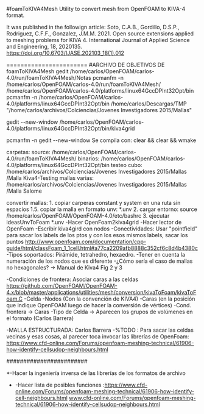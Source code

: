 #foamToKIVA4Mesh
Utility to convert mesh from OpenFOAM to KIVA-4 format.

It was published in the followign article:
Soto, C.A.B., Gordillo, D.S.P., Rodriguez, C.F.F., Gonzalez, J.M.M. 2021. Open source extensions applied to meshing problems for KIVA 4. International Journal of Applied Science and Engineering, 18, 2020135. https://doi.org/10.6703/IJASE.202103_18(1).012

=======================
#ARCHIVO DE OBJETIVOS DE foamToKIVA4Mesh
gedit /home/carlos/OpenFOAM/carlos-4.0/run/foamToKIVA4Mesh/Notas
pcmanfm -n /home/carlos/OpenFOAM/carlos-4.0/run/foamToKIVA4Mesh/ /home/carlos/OpenFOAM/carlos-4.0/platforms/linux64GccDPInt32Opt/bin
pcmanfm -n /home/carlos/OpenFOAM/carlos-4.0/platforms/linux64GccDPInt32Opt/bin /home/carlos/Descargas/TMP "/home/carlos/archivos/Colciencias/Jovenes Investigadores 2015/Mallas"


gedit --new-window /home/carlos/OpenFOAM/carlos-4.0/platforms/linux64GccDPInt32Opt/bin/kiva4grid





pcmanfm -n
gedit --new-window
Se compila con:    clear && clear && wmake 


carpetas: 
 source:       /home/carlos/OpenFOAM/carlos-4.0/run/foamToKIVA4Mesh/
 binarios:    /home/carlos/OpenFOAM/carlos-4.0/platforms/linux64GccDPInt32Opt/bin
 testeo cubo:  /home/carlos/archivos/Colciencias/Jovenes Investigadores 2015/Mallas /Malla Kiva4-Testing
 mallas varias: /home/carlos/archivos/Colciencias/Jovenes Investigadores 2015/Mallas /Malla Salome

convertir mallas:
     1. copiar carperas constant y system en una ruta sin espacios
     1.5. copiar la malla en formato unv:  *.unv 
     2. cargar entorno: source /home/carlos/OpenFOAM/OpenFOAM-4.0/etc/bashrc
     3. ejecutar  ideasUnvToFoam  *.unv 
-Hacer OpenFoam2kiva4grid
  -Hacer lector de OpenFoam
  -Escribir kiva4gird con nodos
  -Conectividades: Usar "pointfield" para sacar los labels de los ptos y con los esos mismos labels, sacar los puntos
http://www.openfoam.com/documentation/cpp-guide/html/classFoam_1_1cell.html#a77ca2209afb8888c352cf6c8d4b4380c
  -Tipos soportados:  Pirámide, tetrahedro, hexaedro.
  -Tener en cuenta la numeración de los nodos que es diferente
  -¿Cómo sería el caso de mallas no hexagonales? -> Manual de Kiva4 Fig 2 y 3

  -Condiciones de frontera: Asociar caras a las celdas
        https://github.com/OpenFOAM/OpenFOAM-4.x/blob/master/applications/utilities/mesh/conversion/kivaToFoam/kivaToFoam.C
    -Celda
    -Nodos (Con la convención de KIVA4)
    -Caras (en la posición que indique OpenFOAM luego de hacer la conversión de vértices)
    -Cond. frontera -> Caras 
    -Tipo de Celda -> Aparecen los grupos de volúmenes en el formato (Carlos Barrera)
    
  -MALLA ESTRUCTURADA: Carlos Barrera
    -%TODO : Para sacar las celdas vecinas y esas cosas, al parecer toca invocar las librerías de OpenFoam: https://www.cfd-online.com/Forums/openfoam-meshing-technical/61906-how-identify-cellsudop-neighbours.html

########################
    
*-Hacer la ingeniería inversa de las librerías de los formatos de archivo
*  -Hacer lista de posibles funciones :https://www.cfd-online.com/Forums/openfoam-meshing-technical/61906-how-identify-cell-neighbours.html
www.cfd-online.com/Forums/openfoam-meshing-technical/61906-how-identify-cellsudop-neighbours.html

